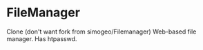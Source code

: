 FileManager
===========

Clone (don't want fork from simogeo/Filemanager) Web-based file manager. Has htpasswd.

